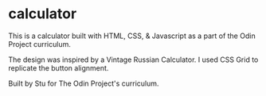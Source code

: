 # calculator
This is a calculator built with HTML, CSS, & Javascript as a part of the Odin Project curriculum.

The design was inspired by a Vintage Russian Calculator. I used CSS Grid to replicate the button alignment.

Built by Stu for The Odin Project's curriculum.